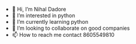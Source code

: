 - 👋 Hi, I’m Nihal Dadore
- 👀 I’m interested in python
- 🌱 I’m currently learning python
- 💞️ I’m looking to collaborate on good companies
- 📫 How to reach me contact 8605549810

<!---
nihald16/nihald16 is a ✨ special ✨ repository because its `README.md` (this file) appears on your GitHub profile.
You can click the Preview link to take a look at your changes.
--->
